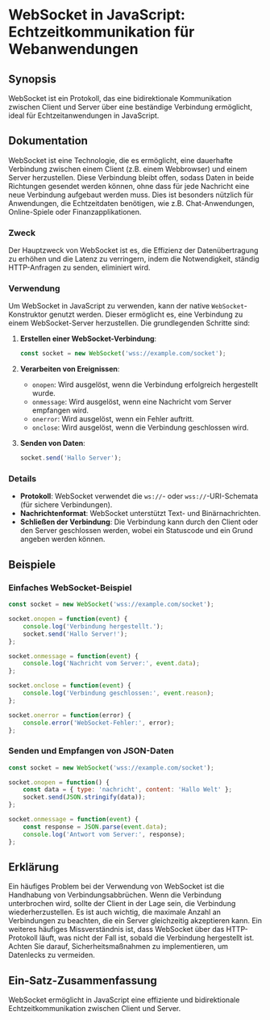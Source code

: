 <!--
Meta Description: # WebSocket in JavaScript: Echtzeitkommunikation für Webanwendungen ## Synopsis WebSocket ist ein Protokoll, das eine bidirektionale Kommunikation zwi...
Meta Keywords: websocket, die, verbindung, socket, server
-->

# WebSocket in JavaScript: Echtzeitkommunikation für Webanwendungen

## Synopsis
WebSocket ist ein Protokoll, das eine bidirektionale Kommunikation zwischen Client und Server über eine beständige Verbindung ermöglicht, ideal für Echtzeitanwendungen in JavaScript.

## Dokumentation
WebSocket ist eine Technologie, die es ermöglicht, eine dauerhafte Verbindung zwischen einem Client (z.B. einem Webbrowser) und einem Server herzustellen. Diese Verbindung bleibt offen, sodass Daten in beide Richtungen gesendet werden können, ohne dass für jede Nachricht eine neue Verbindung aufgebaut werden muss. Dies ist besonders nützlich für Anwendungen, die Echtzeitdaten benötigen, wie z.B. Chat-Anwendungen, Online-Spiele oder Finanzapplikationen.

### Zweck
Der Hauptzweck von WebSocket ist es, die Effizienz der Datenübertragung zu erhöhen und die Latenz zu verringern, indem die Notwendigkeit, ständig HTTP-Anfragen zu senden, eliminiert wird.

### Verwendung
Um WebSocket in JavaScript zu verwenden, kann der native `WebSocket`-Konstruktor genutzt werden. Dieser ermöglicht es, eine Verbindung zu einem WebSocket-Server herzustellen. Die grundlegenden Schritte sind:

1. **Erstellen einer WebSocket-Verbindung**:
   ```javascript
   const socket = new WebSocket('wss://example.com/socket');
   ```

2. **Verarbeiten von Ereignissen**:
   - `onopen`: Wird ausgelöst, wenn die Verbindung erfolgreich hergestellt wurde.
   - `onmessage`: Wird ausgelöst, wenn eine Nachricht vom Server empfangen wird.
   - `onerror`: Wird ausgelöst, wenn ein Fehler auftritt.
   - `onclose`: Wird ausgelöst, wenn die Verbindung geschlossen wird.

3. **Senden von Daten**:
   ```javascript
   socket.send('Hallo Server');
   ```

### Details
- **Protokoll**: WebSocket verwendet die `ws://`- oder `wss://`-URI-Schemata (für sichere Verbindungen).
- **Nachrichtenformat**: WebSocket unterstützt Text- und Binärnachrichten.
- **Schließen der Verbindung**: Die Verbindung kann durch den Client oder den Server geschlossen werden, wobei ein Statuscode und ein Grund angeben werden können.

## Beispiele
### Einfaches WebSocket-Beispiel
```javascript
const socket = new WebSocket('wss://example.com/socket');

socket.onopen = function(event) {
    console.log('Verbindung hergestellt.');
    socket.send('Hallo Server!');
};

socket.onmessage = function(event) {
    console.log('Nachricht vom Server:', event.data);
};

socket.onclose = function(event) {
    console.log('Verbindung geschlossen:', event.reason);
};

socket.onerror = function(error) {
    console.error('WebSocket-Fehler:', error);
};
```

### Senden und Empfangen von JSON-Daten
```javascript
const socket = new WebSocket('wss://example.com/socket');

socket.onopen = function() {
    const data = { type: 'nachricht', content: 'Hallo Welt' };
    socket.send(JSON.stringify(data));
};

socket.onmessage = function(event) {
    const response = JSON.parse(event.data);
    console.log('Antwort vom Server:', response);
};
```

## Erklärung
Ein häufiges Problem bei der Verwendung von WebSocket ist die Handhabung von Verbindungsabbrüchen. Wenn die Verbindung unterbrochen wird, sollte der Client in der Lage sein, die Verbindung wiederherzustellen. Es ist auch wichtig, die maximale Anzahl an Verbindungen zu beachten, die ein Server gleichzeitig akzeptieren kann. Ein weiteres häufiges Missverständnis ist, dass WebSocket über das HTTP-Protokoll läuft, was nicht der Fall ist, sobald die Verbindung hergestellt ist. Achten Sie darauf, Sicherheitsmaßnahmen zu implementieren, um Datenlecks zu vermeiden.

## Ein-Satz-Zusammenfassung
WebSocket ermöglicht in JavaScript eine effiziente und bidirektionale Echtzeitkommunikation zwischen Client und Server.